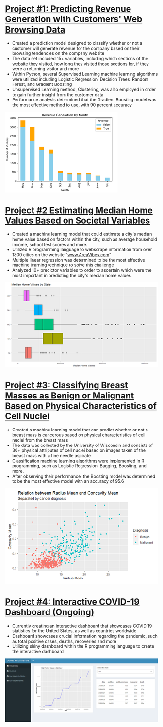 # [Project #1: Predicting Revenue Generation with Customers' Web Browsing Data](https://github.com/jgmonteirohub/Classifying-Revenue-Generating-Online-Shoppers)
* Created a prediction model designed to classify whether or not a customer will generate revenue for the company based on their browsing tendencies on the company website
* The data set included 15+ variables, including which sections of the website they visited, how long they visited those sections for, if they were a returning visitor and more
* Within Python, several Supervised Learning machine learning algorithms were utilized including Logistic Regression, Decision Trees, Random Forest, and Gradient Boosting
* Unsupervised Learning method, Clustering, was also employed in order to gain further insight from the customer data
* Performance analysis determined that the Gradient Boosting model was the most effective method to use, with 90 percent accuracy 

![](images/revenuebymonth.PNG)

# [Project #2 Estimating Median Home Values Based on Societal Variables](https://github.com/jgmonteirohub/Predicting-Median-Home-Values-With-Societal-Variables)
* Created a machine learning model that could estimate a city's median home value based on factors within the city, such as average household income, school test scores and more. 
* Utilized R programming language to webscrape information from over 1800 cities on the website "www.AreaVibes.com"
* Multiple linear regression was determined to be the most effective machine learning technique to solve this challenge 
* Analyzed 10+ predictor variables to order to ascertain which were the most important in predicting the city's median home values

![](images/medianbystate.PNG)

# [Project #3: Classifying Breast Masses as Benign or Malignant Based on Physical Characteristics of Cell Nuclei](https://github.com/jgmonteirohub/Diagnosing-Breast-Cancer-with-ML-)
* Created a machine learning model that can predict whether or not a breast mass is cancerous based on physical characteristics of cell nuclei from the breast mass
* The data was collected by the University of Wisconsin and consists of 30+ physical attriputes of cell nuclei based on images taken of the breast mass with a fine needle aspirate
* Classification machine learning algorithms were implemented in R programming, such as Logistic Regression, Bagging, Boosting, and more.
* After observing their performance, the Boosting model was determined to be the most effective model with an accuracy of 95.6

![](images/RadiusVsConcavity.PNG)

# [Project #4: Interactive COVID-19 Dashboard (Ongoing)]()
* Currently creating an interactive dashboard that showcases COVID 19 statistics for the United States, as well as countries worldwide
* Dashboard showcases crucial information regarding the pandemic, such as total positive cases, deaths, recoveries and more
* Utilizing shiny dashboard within the R programming language to create the interactive dashboard

![](images/CovidDashboard2.PNG)

